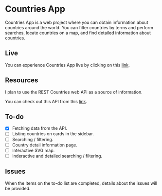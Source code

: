 # Countries App
Countries App is a web project where you can obtain information about countries around the world. You can filter countries by terms and perform searches, locate countries on a map, and find detailed information about countries.

## Live
You can experience Countries App live by clicking on this [link](https://the-countries-app-1.netlify.app/).

## Resources
I plan to use the REST Countries web API as a source of information.

You can check out this API from this [link](https://restcountries.com/).

## To-do
- [x] Fetching data from the API.
- [ ] Listing countries on cards in the sidebar.
- [ ] Searching / filtering.
- [ ] Country detail information page.
- [ ] Interactive SVG map.
- [ ] Inderactive and detailed searching / filtering.

## Issues
When the items on the to-do list are completed, details about the issues will be provided.